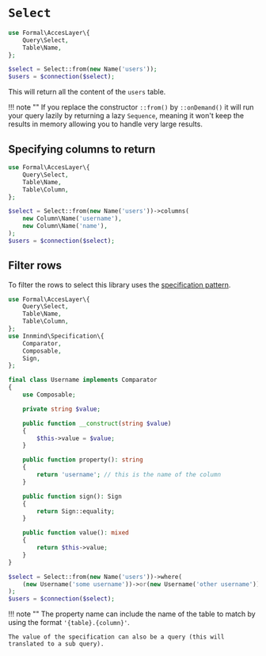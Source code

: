 # `Select`

```php
use Formal\AccesLayer\{
    Query\Select,
    Table\Name,
};

$select = Select::from(new Name('users'));
$users = $connection($select);
```

This will return all the content of the `users` table.

!!! note ""
    If you replace the constructor `::from()` by `::onDemand()` it will run your query lazily by returning a lazy `Sequence`, meaning it won't keep the results in memory allowing you to handle very large results.

## Specifying columns to return

```php
use Formal\AccesLayer\{
    Query\Select,
    Table\Name,
    Table\Column,
};

$select = Select::from(new Name('users'))->columns(
    new Column\Name('username'),
    new Column\Name('name'),
);
$users = $connection($select);
```

## Filter rows

To filter the rows to select this library uses the [specification pattern](https://github.com/innmind/specification).

```php
use Formal\AccesLayer\{
    Query\Select,
    Table\Name,
    Table\Column,
};
use Innmind\Specification\{
    Comparator,
    Composable,
    Sign,
};

final class Username implements Comparator
{
    use Composable;

    private string $value;

    public function __construct(string $value)
    {
        $this->value = $value;
    }

    public function property(): string
    {
        return 'username'; // this is the name of the column
    }

    public function sign(): Sign
    {
        return Sign::equality;
    }

    public function value(): mixed
    {
        return $this->value;
    }
}

$select = Select::from(new Name('users'))->where(
    (new Username('some username'))->or(new Username('other username')),
);
$users = $connection($select);
```

!!! note ""
    The property name can include the name of the table to match by using the format `'{table}.{column}'`.

    The value of the specification can also be a query (this will translated to a sub query).
